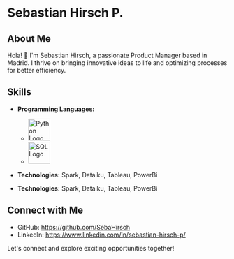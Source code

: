 # Sebastian Hirsch P.

## About Me

Hola! 👋 I'm Sebastian Hirsch, a passionate Product Manager based in Madrid. I thrive on bringing innovative ideas to life and optimizing processes for better efficiency.

## Skills

- **Programming Languages:** 
  - <a href="https://www.python.org/" title="Python"><img src="https://www.python.org/static/community_logos/python-logo.png" alt="Python Logo" width="50"></a>
  - <a href="https://www.sql.org/" title="SQL"><img src="https://www.pngitem.com/pimgs/m/146-1468479_sql-logo-png-blue-sql-logo-png-transparent.png" alt="SQL Logo" width="50"></a>

- **Technologies:** Spark, Dataiku, Tableau, PowerBi

- **Technologies:** Spark, Dataiku, Tableau, PowerBi

## Connect with Me

- GitHub: https://github.com/SebaHirsch
- LinkedIn: https://www.linkedin.com/in/sebastian-hirsch-p/
  
Let's connect and explore exciting opportunities together!
